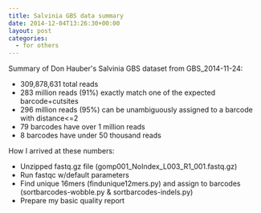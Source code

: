 ```yaml
---
title: Salvinia GBS data summary
date: 2014-12-04T13:26:30+00:00
layout: post
categories:
  - for others
---
```

Summary of Don Hauber's Salvinia GBS dataset from GBS_2014-11-24:

  * <span style="line-height: 13px;">309,878,631 total reads</span>
  * 283 million reads (91%) exactly match one of the expected barcode+cutsites
  * 296 million reads (95%) can be unambiguously assigned to a barcode with distance<=2
  * 79 barcodes have over 1 million reads
  * 8 barcodes have under 50 thousand reads

How I arrived at these numbers:

  * <span style="line-height: 13px;">Unzipped fastq.gz file (gomp001_NoIndex_L003_R1_001.fastq.gz)</span>
  * Run fastqc w/default parameters
  * Find unique 16mers (findunique12mers.py) and assign to barcodes (sortbarcodes-wobble.py & sortbarcodes-indels.py)
  * Prepare my basic quality report
